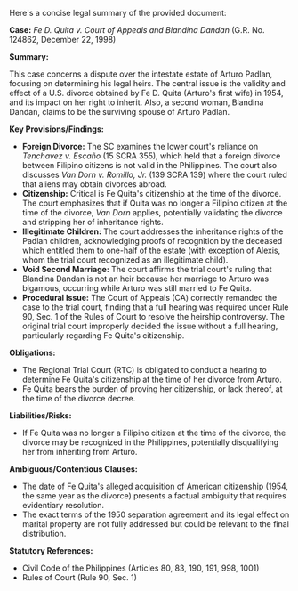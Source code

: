 Here's a concise legal summary of the provided document:

**Case:** *Fe D. Quita v. Court of Appeals and Blandina Dandan* (G.R. No. 124862, December 22, 1998)

**Summary:**

This case concerns a dispute over the intestate estate of Arturo Padlan, focusing on determining his legal heirs.  The central issue is the validity and effect of a U.S. divorce obtained by Fe D. Quita (Arturo's first wife) in 1954, and its impact on her right to inherit.  Also, a second woman, Blandina Dandan, claims to be the surviving spouse of Arturo Padlan.

**Key Provisions/Findings:**

*   **Foreign Divorce:** The SC examines the lower court's reliance on *Tenchavez v. Escaño* (15 SCRA 355), which held that a foreign divorce between Filipino citizens is not valid in the Philippines. The court also discusses *Van Dorn v. Romillo, Jr.* (139 SCRA 139) where the court ruled that aliens may obtain divorces abroad.
*   **Citizenship:**  Critical is Fe Quita's citizenship at the time of the divorce. The court emphasizes that if Quita was no longer a Filipino citizen at the time of the divorce, *Van Dorn* applies, potentially validating the divorce and stripping her of inheritance rights.
*   **Illegitimate Children:** The court addresses the inheritance rights of the Padlan children, acknowledging proofs of recognition by the deceased which entitled them to one-half of the estate (with exception of Alexis, whom the trial court recognized as an illegitimate child).
*   **Void Second Marriage:** The court affirms the trial court's ruling that Blandina Dandan is not an heir because her marriage to Arturo was bigamous, occurring while Arturo was still married to Fe Quita.
*   **Procedural Issue:** The Court of Appeals (CA) correctly remanded the case to the trial court, finding that a full hearing was required under Rule 90, Sec. 1 of the Rules of Court to resolve the heirship controversy. The original trial court improperly decided the issue without a full hearing, particularly regarding Fe Quita's citizenship.

**Obligations:**

*   The Regional Trial Court (RTC) is obligated to conduct a hearing to determine Fe Quita's citizenship at the time of her divorce from Arturo.
*   Fe Quita bears the burden of proving her citizenship, or lack thereof, at the time of the divorce decree.

**Liabilities/Risks:**

*   If Fe Quita was no longer a Filipino citizen at the time of the divorce, the divorce may be recognized in the Philippines, potentially disqualifying her from inheriting from Arturo.

**Ambiguous/Contentious Clauses:**

*   The date of Fe Quita's alleged acquisition of American citizenship (1954, the same year as the divorce) presents a factual ambiguity that requires evidentiary resolution.
*   The exact terms of the 1950 separation agreement and its legal effect on marital property are not fully addressed but could be relevant to the final distribution.

**Statutory References:**

*   Civil Code of the Philippines (Articles 80, 83, 190, 191, 998, 1001)
*   Rules of Court (Rule 90, Sec. 1)
